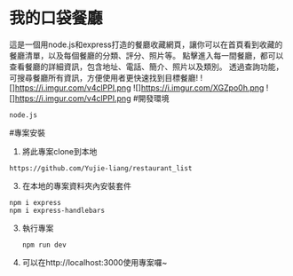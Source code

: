 我的口袋餐廳
===
  這是一個用node.js和express打造的餐廳收藏網頁，讓你可以在首頁看到收藏的餐廳清單，以及每個餐廳的分類、評分、照片等。
  點擊進入每一間餐廳，都可以查看餐廳的詳細資訊，包含地址、電話、簡介、照片以及類別。
  透過查詢功能，可搜尋餐廳所有資訊，方便使用者更快速找到目標餐廳!
![]https://i.imgur.com/v4clPPI.png
![]https://i.imgur.com/XGZpo0h.png
![]https://i.imgur.com/v4clPPI.png
#開發環境
```
node.js
```
#專案安裝
1. 將此專案clone到本地
  ```
  https://github.com/Yujie-liang/restaurant_list
  ```
3. 在本地的專案資料夾內安裝套件
  ```
  npm i express
  npm i express-handlebars
  ```
3. 執行專案
   ```
   npm run dev
   ```
4. 可以在http://localhost:3000使用專案囉~



